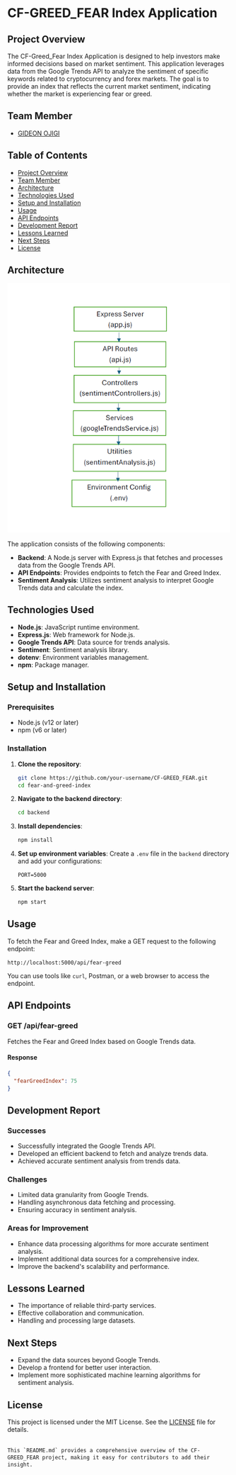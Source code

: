 # CF-GREED_FEAR Index Application

## Project Overview

The CF-Greed_Fear Index Application is designed to help investors make informed decisions based on market sentiment. This application leverages data from the Google Trends API to analyze the sentiment of specific keywords related to cryptocurrency and forex markets. The goal is to provide an index that reflects the current market sentiment, indicating whether the market is experiencing fear or greed.

## Team Member
- [GIDEON OJIGI](https://github.com/gideon607)

## Table of Contents

- [Project Overview](#project-overview)
- [Team Member](#team-member)
- [Architecture](#architecture)
- [Technologies Used](#technologies-used)
- [Setup and Installation](#setup-and-installation)
- [Usage](#usage)
- [API Endpoints](#api-endpoints)
- [Development Report](#development-report)
- [Lessons Learned](#lessons-learned)
- [Next Steps](#next-steps)
- [License](#license)

## Architecture

![Architecture Diagram](CF-GREED_FEAR.png)

The application consists of the following components:
- **Backend**: A Node.js server with Express.js that fetches and processes data from the Google Trends API.
- **API Endpoints**: Provides endpoints to fetch the Fear and Greed Index.
- **Sentiment Analysis**: Utilizes sentiment analysis to interpret Google Trends data and calculate the index.

## Technologies Used

- **Node.js**: JavaScript runtime environment.
- **Express.js**: Web framework for Node.js.
- **Google Trends API**: Data source for trends analysis.
- **Sentiment**: Sentiment analysis library.
- **dotenv**: Environment variables management.
- **npm**: Package manager.

## Setup and Installation

### Prerequisites

- Node.js (v12 or later)
- npm (v6 or later)

### Installation

1. **Clone the repository**:
    ```sh
    git clone https://github.com/your-username/CF-GREED_FEAR.git
    cd fear-and-greed-index
    ```

2. **Navigate to the backend directory**:
    ```sh
    cd backend
    ```

3. **Install dependencies**:
    ```sh
    npm install
    ```

4. **Set up environment variables**:
    Create a `.env` file in the `backend` directory and add your configurations:
    ```env
    PORT=5000
    ```

5. **Start the backend server**:
    ```sh
    npm start
    ```

## Usage

To fetch the Fear and Greed Index, make a GET request to the following endpoint:

```
http://localhost:5000/api/fear-greed
```

You can use tools like `curl`, Postman, or a web browser to access the endpoint.

## API Endpoints

### GET /api/fear-greed

Fetches the Fear and Greed Index based on Google Trends data.

#### Response
```json
{
  "fearGreedIndex": 75
}
```

## Development Report

### Successes

- Successfully integrated the Google Trends API.
- Developed an efficient backend to fetch and analyze trends data.
- Achieved accurate sentiment analysis from trends data.

### Challenges

- Limited data granularity from Google Trends.
- Handling asynchronous data fetching and processing.
- Ensuring accuracy in sentiment analysis.

### Areas for Improvement

- Enhance data processing algorithms for more accurate sentiment analysis.
- Implement additional data sources for a comprehensive index.
- Improve the backend's scalability and performance.

## Lessons Learned

- The importance of reliable third-party services.
- Effective collaboration and communication.
- Handling and processing large datasets.

## Next Steps

- Expand the data sources beyond Google Trends.
- Develop a frontend for better user interaction.
- Implement more sophisticated machine learning algorithms for sentiment analysis.

## License

This project is licensed under the MIT License. See the [LICENSE](LICENSE) file for details.
```

This `README.md` provides a comprehensive overview of the CF-GREED_FEAR project, making it easy for contributors to add their insight.
